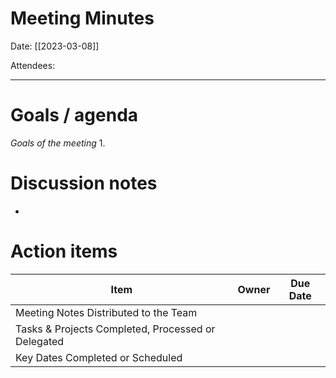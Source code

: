 
# Meeting Minutes

Date: [[2023-03-08]]

Attendees:

---

# Goals / agenda
*Goals of the meeting*
1. 

# Discussion notes
- 

# Action items
 Item | Owner | Due Date 
-----|-------|----------
Meeting Notes Distributed to the Team |
Tasks & Projects Completed, Processed or Delegated |
Key Dates Completed or Scheduled |
